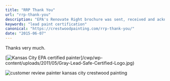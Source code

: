 ```yaml
---
title: "RRP Thank You"
url: "rrp-thank-you"
description: "EPA's Renovate Right brochure was sent, received and acknowledged."
keywords: "lead paint certification"
canonical: "https://crestwoodpainting.com/rrp-thank-you/"
date: "2015-06-07"
---
```


Thanks very much.

[![Kansas City EPA certified painter](images/Gray-Lead-Safe-Certified-Logo.jpg)]/cwp/wp-content/uploads/2011/05/Gray-Lead-Safe-Certified-Logo.jpg)

![customer review painter kansas city crestwood painting](images/Kristy-Glorfeld.jpg)
